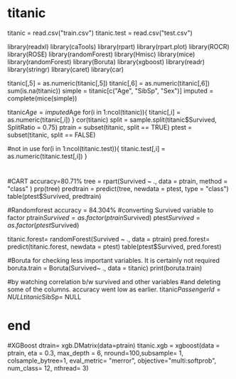 # titanic
titanic = read.csv("train.csv")
titanic.test = read.csv("test.csv")

library(readxl)
library(caTools)
library(rpart)
library(rpart.plot)
library(ROCR)
library(ROSE)
library(randomForest)
library(Hmisc)
library(mice)
library(randomForest)
library(Boruta)
library(xgboost)
library(readr)
library(stringr)
library(caret)
library(car)

titanic[,5] = as.numeric(titanic[,5])
titanic[,6] = as.numeric(titanic[,6])
sum(is.na(titanic))
simple = titanic[c("Age", "SibSp", "Sex")]
imputed = complete(mice(simple))

titanic$Age = imputed$Age
for(i in 1:ncol(titanic)){
  titanic[,i] = as.numeric(titanic[,i])
}
cor(titanic)
split = sample.split(titanic$Survived, SplitRatio = 0.75)
ptrain = subset(titanic, split == TRUE)
ptest = subset(titanic, split == FALSE)


#not in use
for(i in 1:ncol(titanic.test)){
  titanic.test[,i] = as.numeric(titanic.test[,i])
}
#

#CART accuracy=80.71%
tree = rpart(Survived ~ ., data = ptrain, method = "class" )
prp(tree)
predtrain = predict(tree, newdata = ptest, type = "class")
table(ptest$Survived, predtrain)

#Randomforest accuracy = 84.304%
#converting Survived variable to factor
ptrain$Survived = as.factor(ptrain$Survived)
ptest$Survived = as.factor(ptest$Survived)

titanic.forest= randomForest(Survived ~ ., data = ptrain)
pred.forest= predict(titanic.forest, newdata = ptest)
table(ptest$Survived, pred.forest)

#Boruta for checking less important variables. It is certainly not required
boruta.train = Boruta(Survived~ ., data = titanic)
print(boruta.train)
 
#by watching correlation b/w survived and other variables
#and deleting some of the columns. accuracy went low as earlier.
titanic$PassengerId= NULL
titanic$SibSp= NULL
# end

#XGBoost
dtrain= xgb.DMatrix(data=ptrain)
titanic.xgb = xgboost(data = ptrain,  eta = 0.3, max_depth = 6, nround=100,subsample= 1, colsample_bytree=1, eval_metric= "merror", objective="multi:softprob", num_class= 12, nthread= 3)




